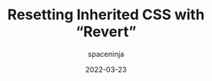 ---
author: spaceninja
date: 2022-03-23
publisher: cloudfour
tags:
  - css
  - resetting
target_url: https://cloudfour.com/thinks/resetting-inherited-css-with-revert/
title: Resetting Inherited CSS with “Revert”
---